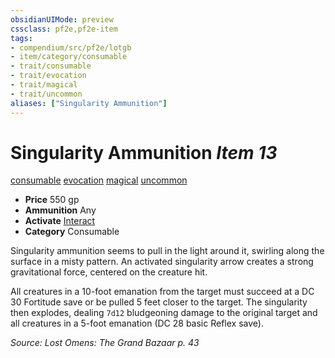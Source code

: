 ```yaml
---
obsidianUIMode: preview
cssclass: pf2e,pf2e-item
tags:
- compendium/src/pf2e/lotgb
- item/category/consumable
- trait/consumable
- trait/evocation
- trait/magical
- trait/uncommon
aliases: ["Singularity Ammunition"]
---
```

# Singularity Ammunition *Item 13*  
[consumable](/rules/traits/consumable.md)  [evocation](/rules/traits/evocation.md)  [magical](/rules/traits/magical.md)  [uncommon](/rules/traits/uncommon.md)  

- **Price** 550 gp
- **Ammunition** Any
- **Activate** [Interact](/rules/actions/interact.md)
- **Category** Consumable

Singularity ammunition seems to pull in the light around it, swirling along the surface in a misty pattern. An activated singularity arrow creates a strong gravitational force, centered on the creature hit.

All creatures in a 10-foot emanation from the target must succeed at a DC 30 Fortitude save or be pulled 5 feet closer to the target. The singularity then explodes, dealing `7d12` bludgeoning damage to the original target and all creatures in a 5-foot emanation (DC 28 basic Reflex save).

*Source: Lost Omens: The Grand Bazaar p. 43*